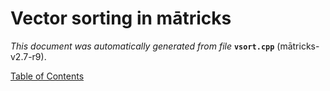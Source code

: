 
# Vector sorting in mātricks
_This document was automatically generated from file_ **`vsort.cpp`** (mātricks-v2.7-r9).


[Table of Contents](README.md)
